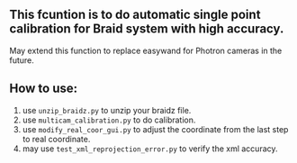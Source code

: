 ## This fcuntion is to do automatic single point calibration for Braid system with high accuracy.
May extend this function to replace easywand for Photron cameras in the future.

## How to use:
1. use `unzip_braidz.py` to unzip your braidz file.
2. use `multicam_calibration.py` to do calibration.
3. use `modify_real_coor_gui.py` to adjust the coordinate from the last step to real coordinate.
4. may use `test_xml_reprojection_error.py` to verify the xml accuracy.
